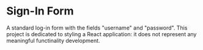 # Sign-In Form

A standard log-in form with the fields "username" and "password". This project is dedicated to styling a React application: it does not represent any meaningful functinality development.

